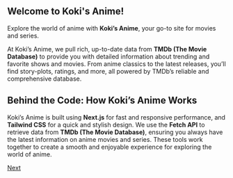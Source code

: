 ## Welcome to Koki's Anime!

Explore the world of anime with **Koki’s Anime**, your go-to site for movies and series.

At Koki’s Anime, we pull rich, up-to-date data from **TMDb (The Movie Database)** to provide you with detailed information about trending and favorite shows and movies. From anime classics to the latest releases, you’ll find story-plots, ratings, and more, all powered by TMDb’s reliable and comprehensive database.

## **Behind the Code: How Koki’s Anime Works**
Koki’s Anime is built using **Next.js** for fast and responsive performance, and **Tailwind CSS** for a quick and stylish design. We use the **Fetch API** to retrieve data from **TMDb (The Movie Database)**, ensuring you always have the latest information on anime movies and series. These tools work together to create a smooth and enjoyable experience for exploring the world of anime.

[Next](README_MEET_THE_TEAM.md)


